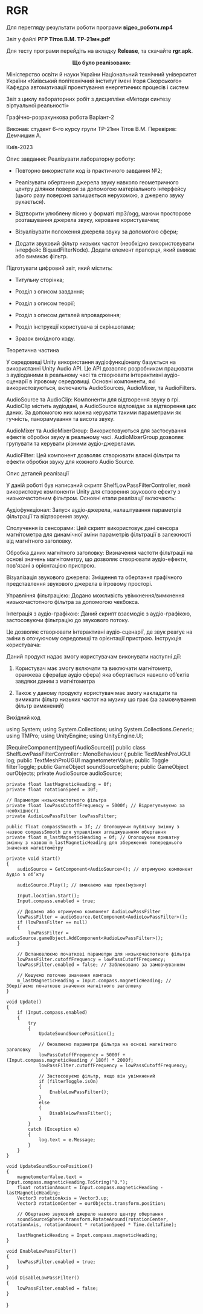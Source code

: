 # RGR

Для перегляду результати роботи програми **відео_роботи.mp4**

Звіт у файлі **РГР Тітов В.М. ТР-21мн.pdf**

Для тесту програми перейдіть на вкладку **Release**, та скачайте **rgr.apk**.

<div align="center">

**Що було реалізовано:**

</div>

Міністерство освіти й науки України Національний технічний університет України «Київський політехнічний інститут імені Ігоря Сікорського» Кафедра автоматизації проектування енергетичних
процесів і систем




Звіт
з циклу лабораторних робіт з дисципліни
«Методи синтезу віртуальної реальності»



Графічно-розрахункова робота Варіант-2








Виконав:
студент 6-го курсу групи ТР-21мн 
 Тітов В.М.
Перевірив: Демчишин А.






Київ-2023
 
Опис завдання:
Реалізувати лабораторну роботу:


-	Повторно використати код із практичного завдання №2;


-	Реалізувати обертання джерела звуку навколо геометричного центру ділянки поверхні за допомогою матеріального інтерфейсу (цього разу поверхня залишається нерухомою, а джерело звуку рухається).

-	Відтворити улюблену пісню у форматі mp3/ogg, маючи просторове розташування джерела звуку, кероване користувачем;

-	Візуалізувати положення джерела звуку за допомогою сфери;


-	Додати звуковий фільтр низьких частот (необхідно використовувати інтерфейс BiquadFilterNode). Додати елемент прапорця, який вмикає або вимикає фільтр.


Підготувати цифровий звіт, який містить:
-	Титульну сторінка;

-	Розділ з описом завдання;

-	Розділ з описом теорії;

-	Розділ з описом деталей впровадження;

-	Розділ інструкції користувача зі скріншотами;

-	Зразок вихідного коду.
 
Теоретична частина


У середовищі Unity використання аудіофункціоналу базується на використанні Unity Audio API. Це API дозволяє розробникам працювати з аудіоданими в реальному часі та створювати інтерактивні аудіо-сценарії в ігровому середовищі. Основні компоненти, які використовуються, включають AudioSources, AudioMixer, та AudioFilters.

AudioSource та AudioClip: Компоненти для відтворення звуку в грі. AudioClip містить аудіодані, а AudioSource відповідає за відтворення цих даних. За допомогою них можна керувати такими параметрами як гучність, панорамування та висота звуку.

AudioMixer та AudioMixerGroup: Використовуються для застосування ефектів обробки звуку в реальному часі. AudioMixerGroup дозволяє групувати та керувати різними аудіо-джерелами.

AudioFilter: Цей компонент дозволяє створювати власні фільтри та ефекти обробки звуку для кожного Audio Source.













Опис деталей реалізації

У даній роботі був написаний скрипт ShelfLowPassFilterController, який використовує компоненти Unity для створення звукового ефекту з низькочастотним фільтром. Основні етапи реалізації включають:

Аудіофункціонал: Запуск аудіо-джерела, налаштування параметрів фільтрації та відтворення звуку.

Сполучення із сенсорами: Цей скрипт використовує дані сенсора магнітометра для динамічної зміни параметрів фільтрації в залежності від магнітного заголовку.

Обробка даних магнітного заголовку: Визначення частоти фільтрації на основі значень магнітометру, що дозволяє створювати аудіо-ефекти, пов'язані з орієнтацією пристрою.

Візуалізація звукового джерела: Зміщення та обертання графічного представлення звукового джерела в ігровому просторі.

Управління фільтрацією: Додано можливість увімкнення/вимкнення низькочастотного фільтра за допомогою чекбокса.

Інтеграція з аудіо-графікою: Даний скрипт взаємодіє з аудіо-графікою, застосовуючи фільтрацію до звукового потоку.

Це дозволяє створювати інтерактивні аудіо-сценарії, де звук реагує на зміни в оточуючому середовищі та орієнтації пристрою. 
Інструкція користувача:

Даний продукт надає змогу користувачам виконувати наступні
дії:
1.	Користувач має змогу включати та виключати магнітометр, оранжева сфера(це аудіо сфера) яка обертається навколо об’єктів завдяки даним з магнітометра




























2.	Також у даному продукту користувач має змогу накладати та вимикати фільтр низьких частот на музику що грає (за замовчування фільтр вимкнений)

 
Вихідний код

using System;
using System.Collections;
using System.Collections.Generic;
using TMPro;
using UnityEngine;
using UnityEngine.UI;

[RequireComponent(typeof(AudioSource))]
public class ShelfLowPassFilterController : MonoBehaviour
{
    public TextMeshProUGUI log;
    public TextMeshProUGUI magnetometerValue;
    public Toggle filterToggle;
    public GameObject soundSourceSphere;
    public GameObject ourObjects;
    private AudioSource audioSource;

    private float lastMagneticHeading = 0f;
    private float rotationSpeed = 30f;

    // Параметри низькочастотного фільтра
    private float lowPassCutoffFrequency = 5000f; // Відрегульвуємо за необхідності
    private AudioLowPassFilter lowPassFilter;

    public float compassSmooth = 3f; // Оголошуючи публічну змінну з назвою compassSmooth для управління згладжуванням обертання
    private float m_lastMagneticHeading = 0f; // Оголошуючи приватну змінну з назвою m_lastMagneticHeading для збереження попереднього значення магнітометру

    private void Start()
    {
        audioSource = GetComponent<AudioSource>(); // отримуємо компонент Аудіо з об’кту

        audioSource.Play(); // вмикаємо наш трек(музику)

        Input.location.Start();
        Input.compass.enabled = true;

        // Додаємо або отримуємо компонент AudioLowPassFilter
        lowPassFilter = audioSource.GetComponent<AudioLowPassFilter>();
        if (lowPassFilter == null)
        {
            lowPassFilter = audioSource.gameObject.AddComponent<AudioLowPassFilter>();
        }

        // Встановлюємо початкові параметри для низькочастотного фільтра
        lowPassFilter.cutoffFrequency = lowPassCutoffFrequency;
        lowPassFilter.enabled = false; // Заблоковано за замовчуванням

        // Кешуємо поточне значення компаса
        m_lastMagneticHeading = Input.compass.magneticHeading; // Зберігаємо початкове значення магнітного заголовку
    }

    void Update()
    {
        if (Input.compass.enabled)
        {
            try
            {
                UpdateSoundSourcePosition();

                // Оновлюємо параметри фільтра на основі магнітного заголовку
                lowPassCutoffFrequency = 5000f + (Input.compass.magneticHeading / 180f) * 2000f;
                lowPassFilter.cutoffFrequency = lowPassCutoffFrequency;

                // Застосовуємо фільтр, якщо він увімкнений
                if (filterToggle.isOn)
                {
                    EnableLowPassFilter();
                }
                else
                {
                    DisableLowPassFilter();
                }
            }
            catch (Exception e)
            {
                log.text = e.Message;
            }
        }
    }

    void UpdateSoundSourcePosition()
    {
        magnetometerValue.text = Input.compass.magneticHeading.ToString("0.");
        float rotationAmount = Input.compass.magneticHeading - lastMagneticHeading;
        Vector3 rotationAxis = Vector3.up;
        Vector3 rotationCenter = ourObjects.transform.position;

        // Обертаємо звуковий джерело навколо центру обертання
        soundSourceSphere.transform.RotateAround(rotationCenter, rotationAxis, rotationAmount * rotationSpeed * Time.deltaTime);

        lastMagneticHeading = Input.compass.magneticHeading;
    }

    void EnableLowPassFilter()
    {
        lowPassFilter.enabled = true;
    }

    void DisableLowPassFilter()
    {
        lowPassFilter.enabled = false;
    }
}

